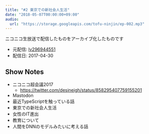 ```yaml
---
title: "#2 東京での新社会人生活"
date: "2018-05-07T00:00:00+09:00"
audio:
  url: "https://storage.googleapis.com/tofu-ninjin/ep-002.mp3"
---
```


ニコニコ生放送で配信したものをアーカイブ化したものです
- 元配信: [lv296944551](http://live.nicovideo.jp/watch/lv296944551)
- 配信日: 2017-04-30

## Show Notes
- ニコニコ超会議2017
  + https://twitter.com/desineigh/status/858295407759155201
- Mastodon
- 最近TypeScriptを触っている話
- 東京での新社会人生活
- 女性のIT進出
- 教育について
- 人間をDNNのモデルみたいに考える話
